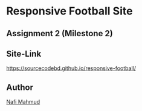 # Responsive Football Site
## Assignment 2 (Milestone 2)
## Site-Link
https://sourcecodebd.github.io/responsive-football/

## Author 
[Nafi Mahmud][author]

[author]: https://sourcecodebd.github.io/nafi.com/